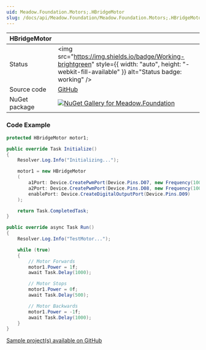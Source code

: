 ```yaml
---
uid: Meadow.Foundation.Motors;.HBridgeMotor
slug: /docs/api/Meadow.Foundation/Meadow.Foundation.Motors;.HBridgeMotor
---
```


| HBridgeMotor | |
|--------|--------|
| Status | <img src="https://img.shields.io/badge/Working-brightgreen" style={{ width: "auto", height: "-webkit-fill-available" }} alt="Status badge: working" /> |
| Source code | [GitHub](https://github.com/WildernessLabs/Meadow.Foundation/tree/main/Source/Meadow.Foundation.Core/Motors) |
| NuGet package | <a href="https://www.nuget.org/packages/Meadow.Foundation/" target="_blank"><img src="https://img.shields.io/nuget/v/Meadow.Foundation.svg?label=Meadow.Foundation" alt="NuGet Gallery for Meadow.Foundation" /></a> |

### Code Example

```csharp
protected HBridgeMotor motor1;

public override Task Initialize()
{
    Resolver.Log.Info("Initializing...");

    motor1 = new HBridgeMotor
    (
        a1Port: Device.CreatePwmPort(Device.Pins.D07, new Frequency(100, Frequency.UnitType.Hertz)),
        a2Port: Device.CreatePwmPort(Device.Pins.D08, new Frequency(100, Frequency.UnitType.Hertz)),
        enablePort: Device.CreateDigitalOutputPort(Device.Pins.D09)
    );

    return Task.CompletedTask;
}

public override async Task Run()
{
    Resolver.Log.Info("TestMotor...");

    while (true)
    {
        // Motor Forwards
        motor1.Power = 1f;
        await Task.Delay(1000);

        // Motor Stops
        motor1.Power = 0f;
        await Task.Delay(500);

        // Motor Backwards
        motor1.Power = -1f;
        await Task.Delay(1000);
    }
}

```

[Sample project(s) available on GitHub](https://github.com/WildernessLabs/Meadow.Foundation/tree/main/Source/Meadow.Foundation.Core.Samples/Motor.HBridgeMotor_Sample)

